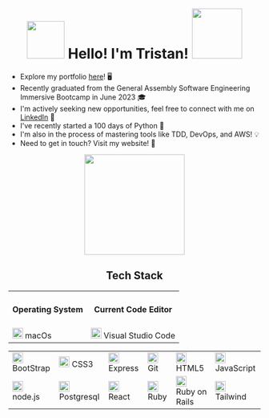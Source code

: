 <h1 align="center">
<img src="https://github.com/trstnb1998/trstnb1998/assets/106173556/30f64986-ae81-44d0-a3df-784077cca6cd" width="75px" height="75px">
Hello! I'm Tristan! 
<img src="https://github.com/trstnb1998/trstnb1998/assets/106173556/6af92c1f-c04e-4a0b-bc98-22b8e3aec12c" width="100px" height="100px">
</h1>

- Explore my portfolio [here](https://trstnb1998.netlify.app/)! 🖥️
- Recently graduated from the General Assembly Software Engineering Immersive Bootcamp in June 2023 🎓
- I'm actively seeking new opportunities, feel free to connect with me on [LinkedIn](https://www.linkedin.com/in/tristanb1998/) 🤝
- I've recently started a 100 days of Python 🐍
- I'm also in the process of mastering tools like TDD, DevOps, and AWS! 💡
- Need to get in touch? Visit my website! 📧
<div align="center">
  <img src="https://github.com/trstnb1998/trstnb1998/assets/106173556/702fac84-0502-46b0-a44e-43a78fc0e775" width="200px">
</div> 

<h2 align="center">Tech Stack</h2>

<table align="center">
  <tr>
    <th><h4>Operating System</h4></th>
    <th><h4>Current Code Editor</h4></th>
  </tr>
  <tr>
    <td>
      <a href="https://support.apple.com/en-au/macos" title="macOS"
        ><img
          src="https://user-images.githubusercontent.com/25181517/186884152-ae609cca-8cf1-4175-8d60-1ce1fa078ca2.png"
          alt="VSCode"
          width="21px"
          height="21px"
      /></a>
      macOs
    </td>
    <td>
      <a href="https://code.visualstudio.com/" title="VSCode"
        ><img
          src="https://user-images.githubusercontent.com/25181517/192108891-d86b6220-e232-423a-bf5f-90903e6887c3.png"
          alt="VSCode"
          width="21px"
          height="21px"
      /></a>
      Visual Studio Code
    </td>
  </tr>
</table>

<table align="center">
  <tr>
    <td>
      <a href="https://getbootstrap.com/" title="Bootstrap"
        ><img
          src="https://github.com/get-icon/geticon/raw/master/icons/bootstrap.svg"
          alt="Bootstrap"
          width="21px"
          height="21px"
      /></a>
      BootStrap
    </td>
    <td>
      <a href="https://www.w3.org/TR/CSS/" title="CSS3"
        ><img
          src="https://github.com/get-icon/geticon/raw/master/icons/css-3.svg"
          alt="CSS3"
          width="21px"
          height="21px"
      /></a>
      CSS3
    </td>
    <td>
      <a href="https://expressjs.com/" title="Express"
        ><img
          src="https://user-images.githubusercontent.com/25181517/183859966-a3462d8d-1bc7-4880-b353-e2cbed900ed6.png"
          alt="Express"
          width="21px"
          height="21px"
      /></a>
      Express
    </td>
    <td>
      <a href="https://git-scm.com/" title="Git"
        ><img
          src="https://github.com/get-icon/geticon/raw/master/icons/git-icon.svg"
          alt="Git"
          width="21px"
          height="21px"
      /></a>
      Git
    </td>
    <td>
      <a href="https://www.w3.org/TR/html5/" title="HTML5"
        ><img
          src="https://github.com/get-icon/geticon/raw/master/icons/html-5.svg"
          alt="HTML5"
          width="21px"
          height="21px"
      /></a>
      HTML5
    </td>
    <td>
      <a
        href="https://developer.mozilla.org/en-US/docs/Web/JavaScript"
        title="JavaScript"
        ><img
          src="https://github.com/get-icon/geticon/raw/master/icons/javascript.svg"
          alt="JavaScript"
          width="21px"
          height="21px"
      /></a>
      JavaScript
    </td>
  </tr>

  <tr>
    <td>
      <a href="https://nodejs.org/" title="Node.js"
        ><img
          src="https://github.com/get-icon/geticon/raw/master/icons/nodejs-icon.svg"
          alt="Node.js"
          width="21px"
          height="21px"
      /></a>
      node.js
    </td>
    <td>
      <a href="https://www.postgresql.org/" title="PostgreSQL"
        ><img
          src="https://github.com/get-icon/geticon/raw/master/icons/postgresql.svg"
          alt="PostgreSQL"
          width="21px"
          height="21px"
      /></a>
      Postgresql
    </td>
    <td>
      <a href="https://reactjs.org/" title="React"
        ><img
          src="https://github.com/get-icon/geticon/raw/master/icons/react.svg"
          alt="React"
          width="21px"
          height="21px"
      /></a>
      React
    </td>
    <td>
      <a href="https://www.ruby-lang.org/en/" title="Ruby"
        ><img
          src="https://user-images.githubusercontent.com/25181517/192603745-7d34df9e-7756-4756-a539-6a61badf7a80.png"
          alt="Ruby"
          width="21px"
          height="21px"
      /></a>
      Ruby
    </td>
    <td>
      <a
        href="[https://www.ruby-lang.org/en/](https://rubyonrails.org/)"
        title="RubyOnRails"
        ><img
          src="https://user-images.githubusercontent.com/25181517/192603748-3ac17112-3653-4257-80da-a57334b11411.png"
          alt="RubyOnRails"
          width="21px"
          height="21px"
      /></a>
      Ruby on Rails
    </td>
      <td>
      <a href="https://tailwindcss.com/" title="Sass"
        ><img
          src="https://github.com/get-icon/geticon/raw/master/icons/tailwindcss.svg"
          alt="Tailwind"
          width="21px"
          height="21px"
      /></a>
      Tailwind
    </td>
  </tr>
</table>
